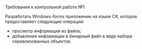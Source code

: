 Требования к контрольной работе №1

Разработать Windows-forms приложение на языке C#, которое предоставляет следующие операции:
- просмотр информации из файла;
- добавление информации в бинарный файл в виде набора сериализованных объектов.
